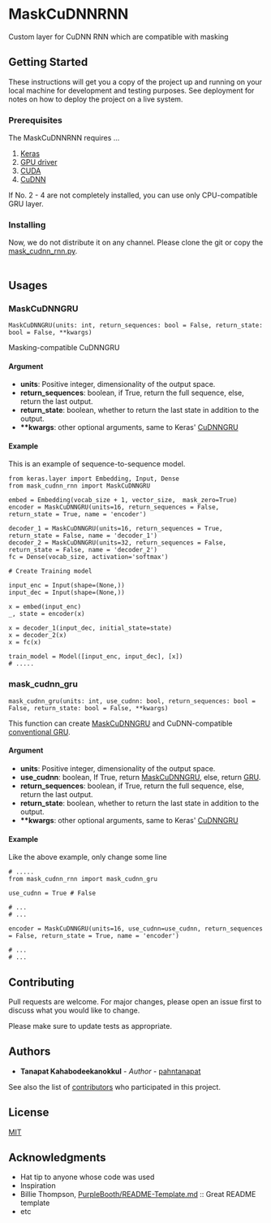# MaskCuDNNRNN
Custom layer for CuDNN RNN which are compatible with masking

## Getting Started

These instructions will get you a copy of the project up and running on your local machine for development and testing purposes. See deployment for notes on how to deploy the project on a live system.

### Prerequisites

The MaskCuDNNRNN requires ...
1. [Keras](https://keras.io/#installation)
2. [GPU driver](https://www.nvidia.com/Download)
3. [CUDA](https://developer.nvidia.com/cuda-downloads)
4. [CuDNN](https://developer.nvidia.com/cudnn)

If No. 2 - 4 are not completely installed, you can use only CPU-compatible GRU layer.
<br/>

### Installing

Now, we do not distribute it on any channel. Please clone the git or copy the [mask_cudnn_rnn.py](https://github.com/pahntanapat/MaskCuDNNRNN/blob/master/mask_cudnn_rnn.py).
<br/>
<br/>

## Usages

### MaskCuDNNGRU <a name="MaskCuDNNGRU"></a>
```
MaskCuDNNGRU(units: int, return_sequences: bool = False, return_state: bool = False, **kwargs)
```
Masking-compatible CuDNNGRU

#### Argument
* **units**: Positive integer, dimensionality of the output space.
* **return_sequences**: boolean, if True, return the full sequence, else, return the last output.
* **return_state**: boolean, whether to return the last state in addition to the output.
* **\*\*kwargs**: other optional arguments, same to Keras' [CuDNNGRU](https://keras.io/layers/recurrent/#cudnngru)


#### Example

This is an example of sequence-to-sequence model.
```
from keras.layer import Embedding, Input, Dense
from mask_cudnn_rnn import MaskCuDNNGRU

embed = Embedding(vocab_size + 1, vector_size,  mask_zero=True)
encoder = MaskCuDNNGRU(units=16, return_sequences = False, return_state = True, name = 'encoder')

decoder_1 = MaskCuDNNGRU(units=16, return_sequences = True, return_state = False, name = 'decoder_1')
decoder_2 = MaskCuDNNGRU(units=32, return_sequences = False, return_state = False, name = 'decoder_2')
fc = Dense(vocab_size, activation='softmax')

# Create Training model

input_enc = Input(shape=(None,))
input_dec = Input(shape=(None,))

x = embed(input_enc)
_, state = encoder(x)

x = decoder_1(input_dec, initial_state=state)
x = decoder_2(x)
x = fc(x)

train_model = Model([input_enc, input_dec], [x])
# .....
```


### mask_cudnn_gru
```
mask_cudnn_gru(units: int, use_cudnn: bool, return_sequences: bool = False, return_state: bool = False, **kwargs)
```
This function can create [MaskCuDNNGRU](#MaskCuDNNGRU) and CuDNN-compatible [conventional GRU](https://keras.io/layers/recurrent/#gru).

#### Argument
* **units**: Positive integer, dimensionality of the output space.
* **use_cudnn**: boolean, If True, return [MaskCuDNNGRU](#MaskCuDNNGRU), else, return [GRU](https://keras.io/layers/recurrent/#gru).
* **return_sequences**: boolean, if True, return the full sequence, else, return the last output.
* **return_state**: boolean, whether to return the last state in addition to the output.
* **\*\*kwargs**: other optional arguments, same to Keras' [CuDNNGRU](https://keras.io/layers/recurrent/#cudnngru)

#### Example
Like the above example, only change some line

```
# .....
from mask_cudnn_rnn import mask_cudnn_gru

use_cudnn = True # False

# ...
# ...

encoder = MaskCuDNNGRU(units=16, use_cudnn=use_cudnn, return_sequences = False, return_state = True, name = 'encoder')

# ...
# ...
```




## Contributing

Pull requests are welcome. For major changes, please open an issue first to discuss what you would like to change.

Please make sure to update tests as appropriate.


## Authors

* **Tanapat Kahabodeekanokkul** - *Author* - [pahntanapat](https://gist.github.com/pahntanapat)

See also the list of [contributors](https://github.com/your/project/contributors) who participated in this project.


## License

[MIT](https://choosealicense.com/licenses/mit/)

## Acknowledgments

* Hat tip to anyone whose code was used
* Inspiration
* Billie Thompson, [PurpleBooth/README-Template.md](https://gist.github.com/PurpleBooth/109311bb0361f32d87a2) :: Great README template
* etc
